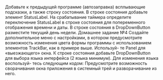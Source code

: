 Добавьте к предыдущей программе (автозаправка) всплывающие
подсказки, а также строку состояния.
В строке состояния добавьте элемент StatusLabel. На срабатывание
таймера определите переключение StatusLabel в строке состояния для
попеременного отображения времени и даты.
В строке состояния в DropDownButton разместите текущий день
недели.
Домашнее задание №4 Создайте дополнительное меню с настройками, в котором
предусмотрите возможность изменения цвета формы программы с
использованием элементов TrackBar, как в примере выше. Используй-
те Panel для «выезжающего» окна.
К строке состояния добавьте DropDownButton для выбора языка
интерфейса (2 языка минимум). Для изменения языка воспользуй-
тесь следующим кодом:
Предусмотрите возможность сворачивания окна приложения в
системный трей и разворачивание из него.
